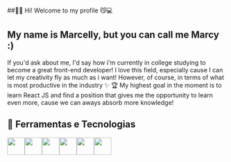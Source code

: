 ##👋🏼 Hi! Welcome to my profile 😼💻

## My name is Marcelly, but you can call me Marcy :)

If you'd ask about me, I'd say how i'm currently in college studying to become a great front-end developer! I love this field, especially cause I can let my creativity fly as much as i want! However, of course, in terms of what is most productive in the industry ✨
🏆 My highest goal in the moment is to learn React JS and find a position that gives me the opportunity to learn even more, cause we can aways absorb more knowledge!

## 🔬 Ferramentas e Tecnologias
<img loading="lazy" src="https://cdn.jsdelivr.net/gh/devicons/devicon@latest/icons/javascript/javascript-original.svg" width="40" height="40"/><img loading="lazy" src="https://cdn.jsdelivr.net/gh/devicons/devicon@latest/icons/css3/css3-original.svg" width="40" height="40"/><img loading="lazy" src="https://cdn.jsdelivr.net/gh/devicons/devicon@latest/icons/react/react-original-wordmark.svg" width="40" height="40"/><img loading="lazy" src="https://cdn.jsdelivr.net/gh/devicons/devicon@latest/icons/redux/redux-original.svg" width="40" height="40"/><img loading="lazy" src="https://cdn.jsdelivr.net/gh/devicons/devicon@latest/icons/nodejs/nodejs-original-wordmark.svg" width="40" height="40"/><img loading="lazy" src="https://cdn.jsdelivr.net/gh/devicons/devicon@latest/icons/yarn/yarn-original.svg" width="40" height="40"/>
          
          
